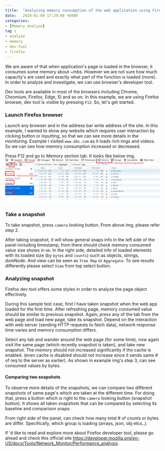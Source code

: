 ```yaml
---
title:  "Analyzing memory consumption of the web application using Firefox developer tool"
date:   2020-01-09 17:29:00 +0900
categories: 
- [Memory analyze]
tag : 
- analyze  
- memory  
- dev-tool 
- firefox
---
```


We are aware of that when application's page is loaded in the browser, it consumes some memory about ~mbs. However we are not sure how much capacity's are used and exactly what part of the function is loaded (more). In order to analyze and investigate, we can use browser's developer tool.

 Dev tools are available in most of the browsers including Chrome, Chromium, Firefox, Edge, EI and so on. In this example, we are using Firefox browser, dev tool is visible by pressing `F12`.
So, let's get started.

### Launch Firefox browser

Launch any browser and in the address bar write address of the site. In this example, I wanted to show any website which requires user interaction by clicking button or inputting, so that we can see more details in the monitoring. Example I visited `www.bbc.com` as it loads rich imgs and videos. So we can see how memory consumption increased or decreased.

Press F12 and go to Memory section tab.
It looks like below img. !["Example of memory tab"](https://github.com/azaa13/azaa13.github.io/blob/master/_includes/memory-tab.png)

### Take a snapshot

To take snapshot, press `camera` looking button. From above img, please refer step 2.

After taking snapshot, it will show general snaps info in the left side of the panel including timestamp, from there should check memory consumed value size shows in `mb`. In the right side, detailed info of loaded elements with its loaded size (by `bytes` and `counts`) such as objects, strings, domNode. And view can be seen as `Tree Map` or `Aggregate`. To see results differently please select `View` from top select button.

### Analyzing snapshot

Firefox dev tool offers some styles in order to analyze the page object effectively.

During this sample test case, first I have taken snapshot when the web app loaded for the first time. After refreshing page, memory consumed value should be similar to previous snapshot. Again, press any of the tab from the web page and load new page, take its snapshot. Depend on the interaction with web server (sending HTTP requests to fetch data), network response time varies and memory consumption differs.

Select any tab and wander around the web page (for some time), now again visit the same page (which recently snapshot is taken), and take new snapshot. The memory should not increased significantly if the cache is enabled. (even cache is disabled should not increase since it sends same # of req to the server as earlier). As shown in example img's step 3, can see consumed values by bytes.

#### Comparing two snapshots

To observe more details of the snapshots, we can compare two different snapshots of same page's which are taken at the different time. For doing that, press a button which is right to the `camera` looking button (snapshot button). It shows all taken snapshots that can be compared by selecting its baseline and comparison snaps.

From right side of the panel, can check how many total # of counts or bytes are differ. Specifically, which group is loading (arrays, json, obj etcs.,).

If 'd like to read and explore more about Firefox developer tool, please go ahead and check this official site <https://developer.mozilla.org/en-US/docs/Tools/Network_Monitor/Performance_analysis>.